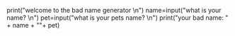 print("welcome to the bad name generator  \n")
name=input("what is your name?   \n")
pet=input("what is your pets name?  \n")
print("your bad name:  " + name + ""+ pet)
